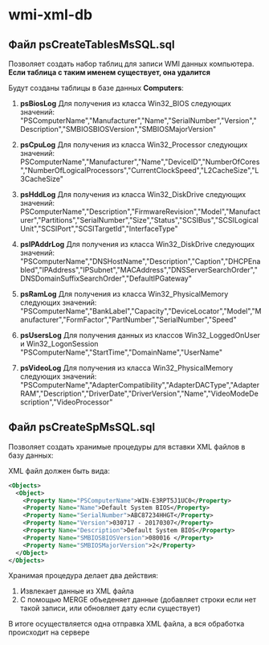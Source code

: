# wmi-xml-db 
## Файл psCreateTablesMsSQL.sql 

Позволяет создать набор таблиц для записи WMI данных компьютера.
**Если таблица с таким именем существует, она удалится**

Будут созданы таблицы в базе данных **Computers**:
1) **psBiosLog**  Для получения из класса Win32_BIOS следующих значений: "PSComputerName","Manufacturer","Name","SerialNumber","Version","Description","SMBIOSBIOSVersion","SMBIOSMajorVersion"

2) **psCpuLog** Для получения из класса Win32_Processor следующих значений: 
PSComputerName","Manufacturer","Name","DeviceID","NumberOfCores","NumberOfLogicalProcessors","CurrentClockSpeed","L2CacheSize","L3CacheSize"

3) **psHddLog** Для получения из класса Win32_DiskDrive следующих значений: 
PSComputerName","Description","FirmwareRevision","Model","Manufacturer","Partitions","SerialNumber","Size","Status","SCSIBus","SCSILogicalUnit","SCSIPort","SCSITargetId","InterfaceType"

4) **psIPAddrLog** Для получения из класса Win32_DiskDrive следующих значений: 
"PSComputerName","DNSHostName","Description","Caption","DHCPEnabled","IPAddress","IPSubnet","MACAddress","DNSServerSearchOrder","DNSDomainSuffixSearchOrder","DefaultIPGateway"

5) **psRamLog** Для получения из класса Win32_PhysicalMemory следующих значений: 
"PSComputerName","BankLabel","Capacity","DeviceLocator","Model","Manufacturer","FormFactor","PartNumber","SerialNumber","Speed"

6) **psUsersLog** Для получения данных из классов  Win32_LoggedOnUser и Win32_LogonSession 
"PSComputerName","StartTime","DomainName","UserName"

7) **psVideoLog** Для получения из класса Win32_PhysicalMemory следующих значений: 
"PSComputerName","AdapterCompatibility","AdapterDACType","AdapterRAM","Description","DriverDate","DriverVersion","Name","VideoModeDescription","VideoProcessor"


## Файл psCreateSpMsSQL.sql

Позволяет создать хранимые процедуры для вставки XML файлов в базу данных:

XML файл должен быть вида:

```xml
<Objects>
  <Object>
    <Property Name="PSComputerName">WIN-E3RPT5J1UC0</Property>
    <Property Name="Name">Default System BIOS</Property>
    <Property Name="SerialNumber">ABC87234HHGT</Property>
    <Property Name="Version">030717 - 20170307</Property>
    <Property Name="Description">Default System BIOS</Property>
    <Property Name="SMBIOSBIOSVersion">080016 </Property>
    <Property Name="SMBIOSMajorVersion">2</Property>
  </Object>
</Objects>
```

Хранимая процедура делает два действия:
1) Извлекает данные из XML файла
2) С помощью MERGE объеденяет данные (добавляет строки если нет такой записи, или обновляет дату если существует)

В итоге осуществляется одна отправка XML файла, а вся обработка происходит на сервере 
